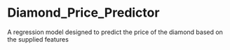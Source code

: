 # Diamond_Price_Predictor
A regression model designed to predict the price of the diamond based on the supplied features
